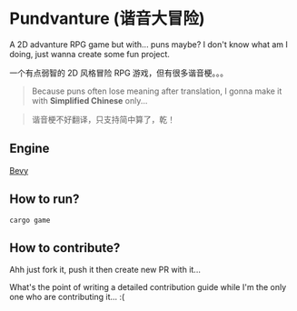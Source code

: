 # Pundvanture (谐音大冒险)

A 2D advanture RPG game but with... puns maybe? I don't know what am I doing, just wanna create some fun project.

一个有点弱智的 2D 风格冒险 RPG 游戏，但有很多谐音梗。。。

> Because puns often lose meaning after translation, I gonna make it with **Simplified Chinese** only...

> 谐音梗不好翻译，只支持简中算了，乾！

## Engine

[Bevy](https://bevyengine.org/)

## How to run?

```
cargo game
```

## How to contribute?

Ahh just fork it, push it then create new PR with it...

What's the point of writing a detailed contribution guide while I'm the only one who are contributing it... :(
